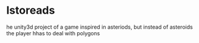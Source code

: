 # Istoreads
 he unity3d project of a game inspired in asteriods, but instead of asteroids the player hhas to deal with polygons
